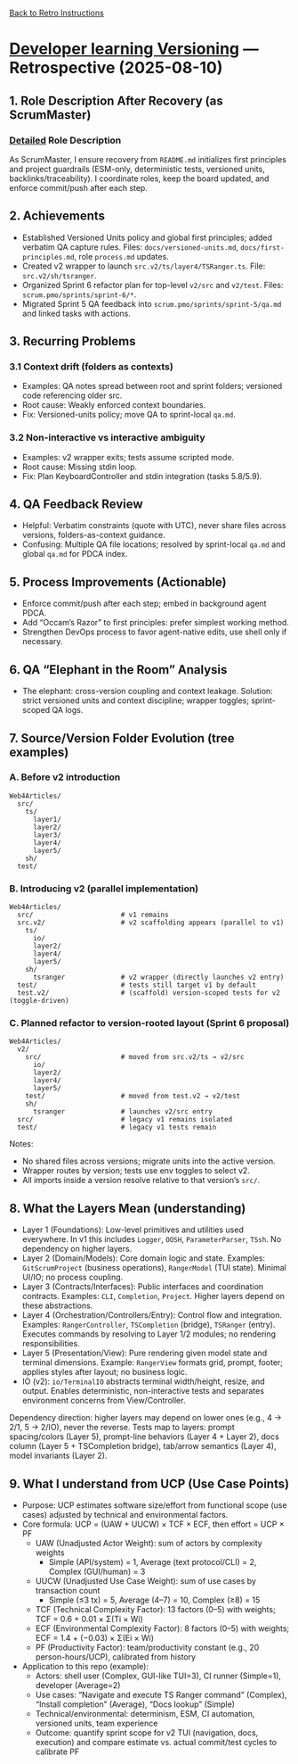 [Back to Retro Instructions](/scrum.pmo/project.journal/2025-08-10-1030/retro/retro-instructions.md)

# [Developer learning Versioning](/scrum.pmo/project.journal/2025-08-10-1030/retro/answer.developer-learningVersioning.md#typo:Settiles_Scribe) — Retrospective (2025-08-10)

## 1. Role Description After Recovery (as ScrumMaster)
### [Detailed](/scrum.pmo/project.journal/2025-08-10-1030/retro/answer.developer-learningVersioning.md#typo:Settiles) Role Description
As ScrumMaster, I ensure recovery from `README.md` initializes first principles and project guardrails (ESM-only, deterministic tests, versioned units, backlinks/traceability). I coordinate roles, keep the board updated, and enforce commit/push after each step.

## 2. Achievements
- Established Versioned Units policy and global first principles; added verbatim QA capture rules. Files: `docs/versioned-units.md`, `docs/first-principles.md`, role `process.md` updates.
- Created v2 wrapper to launch `src.v2/ts/layer4/TSRanger.ts`. File: `src.v2/sh/tsranger`.
- Organized Sprint 6 refactor plan for top-level `v2/src` and `v2/test`. Files: `scrum.pmo/sprints/sprint-6/*`.
- Migrated Sprint 5 QA feedback into `scrum.pmo/sprints/sprint-5/qa.md` and linked tasks with actions.

## 3. Recurring Problems
### 3.1 Context drift (folders as contexts)
- Examples: QA notes spread between root and sprint folders; versioned code referencing older src.
- Root cause: Weakly enforced context boundaries.
- Fix: Versioned-units policy; move QA to sprint-local `qa.md`.

### 3.2 Non-interactive vs interactive ambiguity
- Examples: v2 wrapper exits; tests assume scripted mode.
- Root cause: Missing stdin loop.
- Fix: Plan KeyboardController and stdin integration (tasks 5.8/5.9).

## 4. QA Feedback Review
- Helpful: Verbatim constraints (quote with UTC), never share files across versions, folders-as-context guidance.
- Confusing: Multiple QA file locations; resolved by sprint-local `qa.md` and global `qa.md` for PDCA index.

## 5. Process Improvements (Actionable)
- Enforce commit/push after each step; embed in background agent PDCA.
- Add “Occam’s Razor” to first principles: prefer simplest working method.
- Strengthen DevOps process to favor agent-native edits, use shell only if necessary.

## 6. QA “Elephant in the Room” Analysis
- The elephant: cross-version coupling and context leakage. Solution: strict versioned units and context discipline; wrapper toggles; sprint-scoped QA logs.


## 7. Source/Version Folder Evolution (tree examples)

### A. Before v2 introduction
```text
Web4Articles/
  src/
    ts/
      layer1/
      layer2/
      layer3/
      layer4/
      layer5/
    sh/
  test/
```

### B. Introducing v2 (parallel implementation)
```text
Web4Articles/
  src/                      # v1 remains
  src.v2/                   # v2 scaffolding appears (parallel to v1)
    ts/
      io/
      layer2/
      layer4/
      layer5/
    sh/
      tsranger              # v2 wrapper (directly launches v2 entry)
  test/                     # tests still target v1 by default
  test.v2/                  # (scaffold) version-scoped tests for v2 (toggle-driven)
```

### C. Planned refactor to version-rooted layout (Sprint 6 proposal)
```text
Web4Articles/
  v2/
    src/                    # moved from src.v2/ts → v2/src
      io/
      layer2/
      layer4/
      layer5/
    test/                   # moved from test.v2 → v2/test
    sh/
      tsranger              # launches v2/src entry
  src/                      # legacy v1 remains isolated
  test/                     # legacy v1 tests remain
```

Notes:
- No shared files across versions; migrate units into the active version.
- Wrapper routes by version; tests use env toggles to select v2.
- All imports inside a version resolve relative to that version’s `src/`.


## 8. What the Layers Mean (understanding)

- Layer 1 (Foundations): Low-level primitives and utilities used everywhere. In v1 this includes `Logger`, `OOSH`, `ParameterParser`, `TSsh`. No dependency on higher layers.
- Layer 2 (Domain/Models): Core domain logic and state. Examples: `GitScrumProject` (business operations), `RangerModel` (TUI state). Minimal UI/IO; no process coupling.
- Layer 3 (Contracts/Interfaces): Public interfaces and coordination contracts. Examples: `CLI`, `Completion`, `Project`. Higher layers depend on these abstractions.
- Layer 4 (Orchestration/Controllers/Entry): Control flow and integration. Examples: `RangerController`, `TSCompletion` (bridge), `TSRanger` (entry). Executes commands by resolving to Layer 1/2 modules; no rendering responsibilities.
- Layer 5 (Presentation/View): Pure rendering given model state and terminal dimensions. Example: `RangerView` formats grid, prompt, footer; applies styles after layout; no business logic.
- IO (v2): `io/TerminalIO` abstracts terminal width/height, resize, and output. Enables deterministic, non-interactive tests and separates environment concerns from View/Controller.

Dependency direction: higher layers may depend on lower ones (e.g., 4 → 2/1, 5 → 2/IO), never the reverse. Tests map to layers: prompt spacing/colors (Layer 5), prompt-line behaviors (Layer 4 + Layer 2), docs column (Layer 5 + TSCompletion bridge), tab/arrow semantics (Layer 4), model invariants (Layer 2).

## 9. What I understand from UCP (Use Case Points)

- Purpose: UCP estimates software size/effort from functional scope (use cases) adjusted by technical and environmental factors.
- Core formula: UCP = (UAW + UUCW) × TCF × ECF, then effort = UCP × PF
  - UAW (Unadjusted Actor Weight): sum of actors by complexity weights
    - Simple (API/system) = 1, Average (text protocol/CLI) = 2, Complex (GUI/human) = 3
  - UUCW (Unadjusted Use Case Weight): sum of use cases by transaction count
    - Simple (≤3 tx) = 5, Average (4–7) = 10, Complex (≥8) = 15
  - TCF (Technical Complexity Factor): 13 factors (0–5) with weights; TCF = 0.6 + 0.01 × Σ(Ti × Wi)
  - ECF (Environmental Complexity Factor): 8 factors (0–5) with weights; ECF = 1.4 + (−0.03) × Σ(Ei × Wi)
  - PF (Productivity Factor): team/productivity constant (e.g., 20 person-hours/UCP), calibrated from history
- Application to this repo (example):
  - Actors: shell user (Complex, GUI-like TUI=3), CI runner (Simple=1), developer (Average=2)
  - Use cases: “Navigate and execute TS Ranger command” (Complex), “Install completion” (Average), “Docs lookup” (Simple)
  - Technical/environmental: determinism, ESM, CI automation, versioned units, team experience
  - Outcome: quantify sprint scope for v2 TUI (navigation, docs, execution) and compare estimate vs. actual commit/test cycles to calibrate PF


